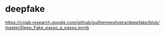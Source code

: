 # deepfake

https://colab.research.google.com/github/guilhermesilveira/deepfake/blob/master/Deep_Fake_passo_a_passo.ipynb
